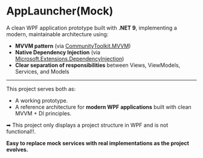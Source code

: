 # AppLauncher(Mock)

A clean WPF application prototype built with **.NET 9**, implementing a modern, maintainable architecture using:

- **MVVM pattern** (via [CommunityToolkit.MVVM](https://www.nuget.org/packages/CommunityToolkit.Mvvm/))
- **Native Dependency Injection** (via [Microsoft.Extensions.DependencyInjection](https://www.nuget.org/packages/Microsoft.Extensions.DependencyInjection/))
- **Clear separation of responsibilities** between Views, ViewModels, Services, and Models

---

This project serves both as:

- A working prototype.
- A reference architecture for **modern WPF applications** built with clean MVVM + DI principles.

➡ This project only displays a project structure in WPF and is not functional!!. 

**Easy to replace mock services with real implementations as the project evolves.**
